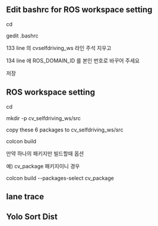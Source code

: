 ## Edit bashrc for ROS workspace setting 

cd

gedit .bashrc

133 line 의 cvselfdriving_ws 라인 주석 지우고

134 line 에 ROS_DOMAIN_ID 를 본인 번호로 바꾸어 주세요

저장

## ROS workspace setting 

cd

mkdir -p cv_selfdriving_ws/src

copy these 6 packages to cv_selfdriving_ws/src

colcon build

만약 하나의 패키지만 빌드할때 옵션

예) cv_package 패키지이니 경우

colcon build --packages-select cv_package


## lane trace


## Yolo Sort Dist


